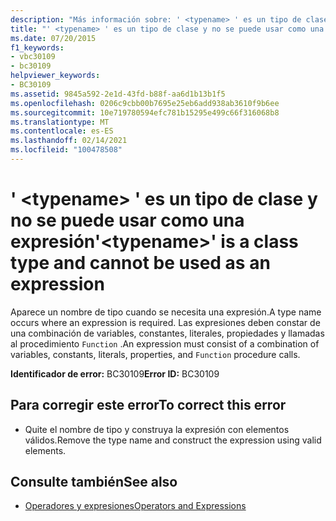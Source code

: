 ```yaml
---
description: "Más información sobre: ' <typename> ' es un tipo de clase y no se puede usar como una expresión"
title: "' <typename> ' es un tipo de clase y no se puede usar como una expresión"
ms.date: 07/20/2015
f1_keywords:
- vbc30109
- bc30109
helpviewer_keywords:
- BC30109
ms.assetid: 9845a592-2e1d-43fd-b88f-aa6d1b13b1f5
ms.openlocfilehash: 0206c9cbb00b7695e25eb6add938ab3610f9b6ee
ms.sourcegitcommit: 10e719780594efc781b15295e499c66f316068b8
ms.translationtype: MT
ms.contentlocale: es-ES
ms.lasthandoff: 02/14/2021
ms.locfileid: "100478508"
---
```

# <a name="typename-is-a-class-type-and-cannot-be-used-as-an-expression"></a><span data-ttu-id="6f19c-103">' \<typename> ' es un tipo de clase y no se puede usar como una expresión</span><span class="sxs-lookup"><span data-stu-id="6f19c-103">'\<typename>' is a class type and cannot be used as an expression</span></span>

<span data-ttu-id="6f19c-104">Aparece un nombre de tipo cuando se necesita una expresión.</span><span class="sxs-lookup"><span data-stu-id="6f19c-104">A type name occurs where an expression is required.</span></span> <span data-ttu-id="6f19c-105">Las expresiones deben constar de una combinación de variables, constantes, literales, propiedades y llamadas al procedimiento `Function` .</span><span class="sxs-lookup"><span data-stu-id="6f19c-105">An expression must consist of a combination of variables, constants, literals, properties, and `Function` procedure calls.</span></span>  
  
 <span data-ttu-id="6f19c-106">**Identificador de error:** BC30109</span><span class="sxs-lookup"><span data-stu-id="6f19c-106">**Error ID:** BC30109</span></span>  
  
## <a name="to-correct-this-error"></a><span data-ttu-id="6f19c-107">Para corregir este error</span><span class="sxs-lookup"><span data-stu-id="6f19c-107">To correct this error</span></span>  
  
- <span data-ttu-id="6f19c-108">Quite el nombre de tipo y construya la expresión con elementos válidos.</span><span class="sxs-lookup"><span data-stu-id="6f19c-108">Remove the type name and construct the expression using valid elements.</span></span>  
  
## <a name="see-also"></a><span data-ttu-id="6f19c-109">Consulte también</span><span class="sxs-lookup"><span data-stu-id="6f19c-109">See also</span></span>

- [<span data-ttu-id="6f19c-110">Operadores y expresiones</span><span class="sxs-lookup"><span data-stu-id="6f19c-110">Operators and Expressions</span></span>](../programming-guide/language-features/operators-and-expressions/index.md)
